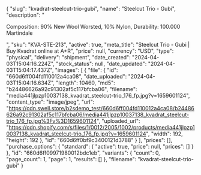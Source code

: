 {
  "slug": "kvadrat-steelcut-trio-gubi",
  "name": "Steelcut Trio - Gubi",
  "description": "<p>Composition: 90% New Wool Worsted, 10% Nylon, Durability: 100.000 Martindale</p>",
  "sku": "KVA-STE-213",
  "active": true,
  "meta_title": "Steelcut Trio - Gubi | Buy Kvadrat online at A+R",
  "price": null,
  "currency": "USD",
  "type": "physical",
  "delivery": "shipment",
  "date_created": "2024-04-03T15:04:16.224Z",
  "stock_status": null,
  "date_updated": "2024-04-03T15:04:17.437Z",
  "images": [
    {
      "file": {
        "id": "660d6ff004fd110012a4ca08",
        "date_uploaded": "2024-04-03T15:04:16.634Z",
        "length": 10460,
        "md5": "b24486626a92c91302af5c117bfcba06",
        "filename": "media441jlpzp10037138_kvadrat_steelcut-trio_176_fp.jpg?v=1659601124",
        "content_type": "image/jpeg",
        "url": "https://cdn.swell.store/b2sdemo_test/660d6ff004fd110012a4ca08/b24486626a92c91302af5c117bfcba06/media441jlpzp10037138_kvadrat_steelcut-trio_176_fp.jpg%3Fv%3D1659601124",
        "uploaded_url": "https://cdn.shopify.com/s/files/1/0012/2005/1002/products/media441jlpzp10037138_kvadrat_steelcut-trio_176_fp.jpg?v=1659601124",
        "width": 192,
        "height": 192
      },
      "id": "660d6ff0bf9c3400121d3788"
    }
  ],
  "prices": [],
  "purchase_options": {
    "standard": {
      "active": true,
      "price": null,
      "prices": []
    }
  },
  "id": "660d6ff09971980012bdc1eb",
  "variants": {
    "count": 0,
    "page_count": 1,
    "page": 1,
    "results": []
  },
  "filename": "kvadrat-steelcut-trio-gubi"
}